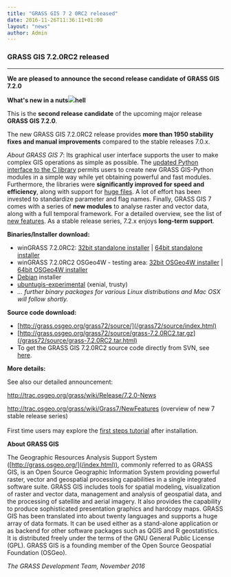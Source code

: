 ```yaml
---
title: "GRASS GIS 7 2 0RC2 released"
date: 2016-11-26T11:36:11+01:00
layout: "news"
author: Admin
---
```


### GRASS GIS 7.2.0RC2 released

------------------------------------------------------------------------

**We are pleased to announce the **second release candidate** of **GRASS
GIS 7.2.0****

**What's new in a
nuts![](/images/news/hexagons_python_editor.png)hell**

This is the **second release candidate** of the upcoming major release
**GRASS GIS 7.2.0**.

The new GRASS GIS 7.2.0RC2 release provides **more than 1950 stability
fixes and manual improvements** compared to the stable releases 7.0.x.

*About GRASS GIS 7*: Its graphical user interface supports the user to
make complex GIS operations as simple as possible. The [updated Python
interface to the C
library](/grass72/manuals/libpython/index.html) permits users
to create new GRASS GIS-Python modules in a simple way while yet
obtaining powerful and fast modules. Furthermore, the libraries were
**significantly improved for speed and efficiency**, along with support
for [huge
files](http://grasswiki.osgeo.org/wiki/Category:Massive_data_analysis).
A lot of effort has been invested to standardize parameter and flag
names. Finally, GRASS GIS 7 comes with a series of **new modules** to
analyse raster and vector data, along with a full temporal framework.
For a detailed overview, see the list of [new
features](http://trac.osgeo.org/grass/wiki/Grass7/NewFeatures). As a
stable release series, 7.2.x enjoys **long-term support**.

**Binaries/Installer download:**

-   winGRASS 7.2.0RC2: [32bit standalone
    installer](/grass72/binary/mswindows/native/x86/WinGRASS-7.2.0RC2-1-Setup-x86.html)
    \| [64bit standalone
    installer](/grass72/binary/mswindows/native/x86_64/WinGRASS-7.2.0RC2-1-Setup-x86_64.html)
-   winGRASS 7.2.0RC2 OSGeo4W - testing area: [32bit OSGeo4W
    installer](http://download.osgeo.org/osgeo4w/osgeo4w-setup-x86.exe)
    \| [64bit OSGeo4W
    installer](http://download.osgeo.org/osgeo4w/osgeo4w-setup-x86_64.exe)
-   [Debian](http://packages.debian.org/grass) installer
-   [ubuntugis-experimental](https://launchpad.net/~ubuntugis/+archive/ubuntu/ubuntugis-experimental)
    (xenial, trusty)
-   *\... further binary packages for various Linux distributions and
    Mac OSX will follow shortly.*

**Source code download:**

-   [http://grass.osgeo.org/grass72/source/](/grass72/source/index.html)
-   [http://grass.osgeo.org/grass72/source/grass-7.2.0RC2.tar.gz](/grass72/source/grass-7.2.0RC2.tar.html)
-   To get the GRASS GIS 7.2.0RC2 source code directly from SVN, see
    [here](https://trac.osgeo.org/grass/wiki/Release/7.2.0-News#SVNSourceCode).

**More details:**

See also our detailed announcement:


<http://trac.osgeo.org/grass/wiki/Release/7.2.0-News>



<http://trac.osgeo.org/grass/wiki/Grass7/NewFeatures> (overview of new 7
stable release series)\
\
First time users may explore the [first steps
tutorial](/documentation/first-time-users/index.html) after
installation.


**About GRASS GIS**

The Geographic Resources Analysis Support System
([http://grass.osgeo.org/](/index.html)), commonly referred
to as GRASS GIS, is an Open Source Geographic Information System
providing powerful raster, vector and geospatial processing capabilities
in a single integrated software suite. GRASS GIS includes tools for
spatial modeling, visualization of raster and vector data, management
and analysis of geospatial data, and the processing of satellite and
aerial imagery. It also provides the capability to produce sophisticated
presentation graphics and hardcopy maps. GRASS GIS has been translated
into about twenty languages and supports a huge array of data formats.
It can be used either as a stand-alone application or as backend for
other software packages such as QGIS and R geostatistics. It is
distributed freely under the terms of the GNU General Public License
(GPL). GRASS GIS is a founding member of the Open Source Geospatial
Foundation (OSGeo).

*The GRASS Development Team, November 2016*

